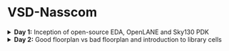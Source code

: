 # VSD-Nasscom

<details>
<summary><b>Day 1:</b>  Inception of open-source EDA, OpenLANE and Sky130 PDK </summary>   
<br>
  <details>
  <summary><b> Topic 1:</b>  Introduction to QFN-48,Package,Die,Core and IP's </summary>   
  <br>

![image](https://github.com/user-attachments/assets/58f6da45-1282-499a-89b8-46f8cf8eab01)

The highlighted one is the PROCESSOR/SOC connected along with other peripherals or interfacess .
The entire board can be describes as shown in figure 

![image](https://github.com/user-attachments/assets/ab6dfa84-ecd6-4ca8-8565-3fc9368b617b)

This consists of ADC, DAC, SRAM, UART,VCC/GND,I2C,SDRAM Chip and etc., there are there in typical ardunio board 

If , we open up on chip,it will loook like
![image](https://github.com/user-attachments/assets/e536e46e-0213-4c7d-9109-4d525ec55292)


Lets take an example of package ,QFN-48 .The QFN-48 Package has 48 pins and size of the package as 7mm 
![image](https://github.com/user-attachments/assets/4a11f75d-72b2-486f-b5d5-2a74e2a16b6b)

If we openup the chip we have various kinds of components such as Pads, Die,Core etc.,
![image](https://github.com/user-attachments/assets/17ebda03-7898-4345-a98a-0e0c32038ab8)

Pads: A component through which we can send the signals inside or outside of the chip

Die: defines the entire size of the chip

Core: the centre of the chip  where all the digital logics are placed
![image](https://github.com/user-attachments/assets/d549117d-0a4e-4e79-a238-90f2c21b5b74)

If we take an example of RISC-V,it look like
![image](https://github.com/user-attachments/assets/159f9c5a-ccee-4c9a-a7dd-edd48416946f)
typical chip consists of Pll,AD,DAC,SRAM  and these are called foundaryIPS

![image](https://github.com/user-attachments/assets/9e54cd99-66f8-4aae-9dbd-39221d95d3fe)

FoundaryIPS :Foundry IP refers to intellectual property (IP) blocks and libraries used in foundries, which are companies that manufacture integrated circuits

SOC,SPI Are called MACROS which are purely digital blocks.

In the second lecture we talk about RISC-V Instruction set ,
-------------------------------------------------------------------------------------------------------------------------------------------------------
For example , a c-program thats nedds to be run on computer or  a layout which is the interior of the chip,we need to compile into its assembly language is then converted into machine learning programm which is binary zeros and ones.

![image](https://github.com/user-attachments/assets/109e7823-ed6c-47d6-8f9d-2bfa1e961744)

The another interface which is present between RISC-V AND Layout is Hardware Description Language .We need to implement the RISC-V architecture specification using hdl .

![image](https://github.com/user-attachments/assets/bc2e283c-8d7b-4b7b-adb0-7773152b628c)

the flow starts from architecture and implemented using rtl and rtl to layout .

![image](https://github.com/user-attachments/assets/1d8db591-15a7-4578-9ff5-dc7a4d2af985)

In the third lecture disscused about flow from software applications to hardware 
----------------------------------------------------------------------------------------------------------------------------------------------------------
The software applications enter into a block called  system-software . system software converts the software application programm into binary language.
The major components of system software are operating system(os), Compiler and Assembler
![image](https://github.com/user-attachments/assets/48098144-3002-423e-886b-dae1259136ef)
The operating system is take the app and convert into assembly program and then finally into binary language program
Theoutput of the os is in the functions of C/C++/JAVA etc., these are taken by compiler and converts into Instructions .These instructions are taken by Assembler and converts into binary language.
![image](https://github.com/user-attachments/assets/5a258569-d622-4bb7-926c-9b53d76c3600)

For example
---------------------------------------------
Foa a add instruction ,the output of the assembler is the binary , we need an rtl which implements the spection for implementing the instruction set and rtl is synthesised into an netlist [digital logics],from netlist to hardware is called the physical design implementation of the netlist 
![image](https://github.com/user-attachments/assets/834c8967-a651-4436-8e69-4d1d9a55cc2d)


  </details>
   <details>
  <summary><b> Topic 2:</b> SOC Design and OpenLane </summary>   
  <br>

ASIC design
-------------
![image](https://github.com/user-attachments/assets/61403ae8-2cd5-4ebc-a0e6-abadfae676c1)

What is PDK?

PDK stands for Process Design Kit 
Collection of files used to modal a fabrication process for the EDA tools used to design an IC ;
Process Design Rules: DRC,LVS,PEX

OPEN SOURCE DIGITAL ASIC DESIGN
----------------------------------------
![image](https://github.com/user-attachments/assets/b3459d41-6d82-4ca0-ae92-1d0df95a592d)

EDA TOOLS 

![image](https://github.com/user-attachments/assets/780a31df-7d45-4c0b-9553-a1fc955032da)

ASIC DESIGN FLOW
--------------------------------------------------------------------
![image](https://github.com/user-attachments/assets/5608253d-dd07-43c0-a735-5c42315dcdfa)

Synthesis:
----------
Converts RTL to a circuit out of components from the standard cell library
![image](https://github.com/user-attachments/assets/0058cbd9-c19e-47db-93d4-62ee9318d9b8)

Floor and Power Planning: 
-------------------------
Partition the chip die between differnt system building blocks and place input output Pads 

for macroflooring there will be Dimensions ,PinLocations and Rows

![image](https://github.com/user-attachments/assets/ee0cbbf1-9dae-4466-81cb-5fb3e7022fdc)

Power Planning:
-------------
Power Networks are construcetd in terms of multiple vdd and grounds ,these are connected to all components verticall or horizantal, these are having less resistance due to these are metal surfaces
![image](https://github.com/user-attachments/assets/316123f5-a19c-4817-95f3-47f47b723a96)

Placement:
---------
![image](https://github.com/user-attachments/assets/bd510375-1d2b-4c54-96c2-07a18fa7af9a)

these are two kinds :
global:
optimum position for all cells

detailed: the positions that are obtained from global placemnt are minimally altered
![image](https://github.com/user-attachments/assets/3f379845-acba-457e-82f9-f4ac2a5c4d13)

Clock Tree Synthesis:
----------------------
![image](https://github.com/user-attachments/assets/5276c0c3-18b9-4c49-9283-e52e47b9b0e4)

Routing:
----------
![image](https://github.com/user-attachments/assets/c6b38024-af44-4c76-ae63-d4dad6b71d2f)
![image](https://github.com/user-attachments/assets/05e77ac9-a221-41d1-8a4d-14e206a572f4)

Sign-Off:
--------------
![image](https://github.com/user-attachments/assets/275975d4-411f-4196-968f-0beed460a169)

Introduction to OpenLane ASIC design Flow 
---------------------------------------------------------
![image](https://github.com/user-attachments/assets/400212be-debb-4384-98c0-cdafb4a9e878)

Fault:

![image](https://github.com/user-attachments/assets/994cd900-0423-44db-a01c-d9aceedf70e2)

OpenRoad: Used for Physical Implementation

![image](https://github.com/user-attachments/assets/9f6201e4-2f19-4960-bb5a-c2cbfd5c2bbe)

YOSYS: Used for Logic Equivalence Check [LEC]

![image](https://github.com/user-attachments/assets/f05e188d-f92a-48a7-8db1-9a51bdb33da4)

Magic:
Used for Physical Verification DRC & LVS
![image](https://github.com/user-attachments/assets/752eec12-b651-4eee-9111-86e6c1454122)



    
</details>  
   <details>
  <summary><b> Topic 3:</b> familarization to EDA Tool </summary>   
  <br>
Basic Linux Commands

## ls

**Command:** `ls [options] [directory]`
**Description:** Lists the contents of a directory. If no directory is specified, it lists the contents of the current directory.
**Options:**

* `-l`: Displays detailed information (permissions, owner, size, etc.)
* `-a`: Includes hidden files
* `-r`: Reverses the order of the listing

## pwd

**Command:** `pwd`
**Description:** Prints the full pathname of the current working directory.

## mkdir

**Command:** `mkdir [directory_name]`
**Description:** Creates a new directory with the specified `directory_name`.

## ls -ltr

**Command:** `ls -ltr`
**Description:** Lists the contents of the directory in long format (`-l`), sorted by modification time (`-t`), in reverse order (`-r`). Useful for viewing the most recently modified files at the end of the list.

## help

**Command:** `help [command]`
**Description:** Displays information about the built-in shell commands. If no command is specified, it shows a list of all available commands.

## man

**Command:** `man [command]`
**Description:** Displays the manual page for the specified command, providing detailed usage information.

## cp

**Command:** `cp [source] [destination]`
**Description:** Copies files or directories from the source to the destination.

## rm

**Command:** `rm [file]`
**Description:** Removes (deletes) the specified file or directory.

   <details>
  <summary><b> Topic 3.2 :</b> Run 'picorv32a' design synthesis using OpenLANE flow and generate necessary outputs </summary>   
  <br>
    
     Commands to Invoke the OpenLANE Flow and Perform Synthesis
     
## 1. Change to OpenLANE Directory

**Command:** `cd Desktop/work/tools/openlane_working_dir/openlane`
**Description:** Navigates to the directory where the OpenLANE flow is installed. This location contains all scripts, configuration files, and flow management utilities.

## 2. Launch OpenLANE Docker Container

**Command:** `docker`
**Description:** Starts the OpenLANE Docker container using a predefined alias. The alias sets up required volume mounts and environment variables, making it easier to access files on the host system from within the Docker container.

## 3. Start OpenLANE Interactive Mode

**Command:** `./flow.tcl -interactive`
**Description:** Launches the OpenLANE flow in interactive mode using its Tcl-based script. This mode allows users to execute each stage of the design flow manually and observe results.

## 4. Load OpenLANE Package

**Command:** `package require openlane 0.9`
**Description:** Loads the OpenLANE package (version 0.9) inside the Tcl shell. This step is necessary to access flow-specific commands.

## 5. Prepare the Design

**Command:** `prep -design picorv32a`
**Description:** Initializes and prepares the `picorv32a` design. This creates the required directory structure, copies configuration files, and sets up the environment for the selected design.

## 6. Run Synthesis

**Command:** `run_synthesis`
**Description:** Runs the synthesis step on the loaded design. The synthesis tool (typically Yosys) transforms the RTL (Verilog) into a gate-level representation that can be used for placement and routing.

## 7. Exit OpenLANE Flow

**Command:** `exit`
**Description:** Exits from the OpenLANE interactive Tcl environment.

## 8. Exit Docker Container

**Command:** `exit`
**Description:** Terminates the Docker container session and returns control to the host machine shell.


Screenshots of these running commands respectively given below 

![Image](https://github.com/user-attachments/assets/0e02917f-eb99-42b3-8c61-b680e318c423)
![Image](https://github.com/user-attachments/assets/6123c647-742e-4056-a955-95308591750a)

# Flop Ratio Calculation

## Definition

* **Flop Ratio**
  $\text{Flop Ratio} = \dfrac{\text{Number of D Flip‑Flops}}{\text{Total Number of Cells}}$
* **Percentage of D Flip‑Flops**
  $\%\text{ DFFs} = \text{Flop Ratio} \times 100$

## Example (from Synthesis Statistics)

| Metric                        | Value   |
| ----------------------------- | ------- |
| Number of D Flip‑Flops (DFFs) | `1613`  |
| Total Number of Cells         | `14876` |

**Step‑by‑Step Calculation:**

1. **Flop Ratio**
   $\frac{1613}{14876} \approx 0.108429685$
2. **Percentage of DFFs**
   $0.108429685 \times 100 \approx 10.84296854\,\%$

## Interpretation

Approximately **10.84 %** of the synthesized cells are D Flip‑Flops. A lower or higher ratio affects clock‑tree complexity, power consumption, and timing closure effort, so this metric helps gauge sequential logic density during design analysis.

![Image](https://github.com/user-attachments/assets/40959b9a-8df6-4c85-b58f-81234bd6e32f)



   </details> 
</details>
</details>





<details>
<summary><b>Day 2:</b> Good floorplan vs bad floorplan and introduction to library cells </summary>   
<br>
  <details>
<summary><b>Topic 1:</b> Chip Floor PLanning Considerations </summary>   
<br>

  <details>
<summary><b>1.1:</b> Utilization factor and Aspect ratio </summary>   
<br>

In the physical design flow the first step is defining the height and width of the core
![Screenshot 2024-10-06 103517](https://github.com/user-attachments/assets/55cbf2f4-132a-4c1c-9cc3-e1c8d83e9402)

Let's take an example of basic netlist consists of two flipflops and logic gates

![Screenshot 2024-10-06 103537](https://github.com/user-attachments/assets/e0e31ced-9a20-47e2-ae46-70af543fad70)

In this we are dependent on the dimensiions of logic gates and flipflops ,
lets assume standard cells are having an area of 1sq.unit and same are for flipflops as well

![Screenshot 2024-10-06 103552](https://github.com/user-attachments/assets/dd9a07af-9991-450d-a626-b13241f0caf1)

If we bring all the standard cells and flip flops together and caluclate the are area gives the minium area occupied by the netlist

![Screenshot 2024-10-06 103615](https://github.com/user-attachments/assets/bcda6bb0-055f-495d-8914-8afcb65d0a77)

If we place the netlist inside the core , we have seen that netlist completely occupies the core which means it has 100% utilization  of the core 

![Screenshot 2024-10-06 103640](https://github.com/user-attachments/assets/d520aa3a-f585-4649-a52b-2c6a5691a615)

Utilization factor is given by Area occupied by the netlist to Total Area of core

![Screenshot 2024-10-06 103640](https://github.com/user-attachments/assets/9f9cd759-85fb-4967-837a-a47003fa7b53)

Aspect Ratio is given by Height to the Width of the core .

Another example where the dimensions of the netlist is same and core is different 
![Screenshot 2024-10-06 103713](https://github.com/user-attachments/assets/38922f37-b0dd-40ce-bee5-beffd35e40aa)

In this case the utilization factor is 0.5
And Aspect ratio is also 0.5

![Screenshot 2024-10-06 103746](https://github.com/user-attachments/assets/5168dd59-b0d1-4952-a1bf-0d5750bf4cd5)

</details>

  <details>
<summary><b>1.2:</b> Concept of pre placed cells </summary>   
<br>
  cells that are placed in the core of a design before the placement and routing stages

Lets take an example of combinational logic circuit and output of the combinational logic is huge circuit

![Screenshot 2024-10-06 113528](https://github.com/user-attachments/assets/08b0ddf1-ca4e-4255-9d18-e2d7d01d0dd3)

so, we cut /divide the circuit into differnt parts .

![Screenshot 2024-10-06 113545](https://github.com/user-attachments/assets/c38d10ed-1fad-44d5-b279-212c7dc78d25)

lets assume circuit is divided into two parts and we separate into two different blocks and implemented separately 
These blocks are considered as Black box .

![Screenshot 2024-10-06 113556](https://github.com/user-attachments/assets/e1a64ef4-8f6e-4436-935e-2da2d43ef3cd)

If these blocks are replicated multiple times on the chip, We implement this block once and reused multiple times whenever it requires in the cihp.

![Screenshot 2024-10-06 113613](https://github.com/user-attachments/assets/c08ed8a3-62f3-4369-a9c6-e0fb8264822d)

Similarly there are other IP's are also avaliable. These are called pre-placed cells.

![Screenshot 2024-10-06 113633](https://github.com/user-attachments/assets/6be43725-f05b-42b5-a9b9-f831a13110ad)

    
</details>

  <details>
<summary><b>1.3:</b>Decoupling capacitors </summary>   
<br>
After placing the pre placed cells in the core , we need to surround them with the Decoupling capacitors .

![Screenshot 2024-10-06 120830](https://github.com/user-attachments/assets/ea3485d6-07ca-4da4-a1b7-000c4a5024ed)

 Lets consider this circuit is a part of any block of pre placed cells , whenever any gate switches from logic 0 to logic 1 there is some amount of current that demands , there is some capacitance setting over gate that capacitence needs to completely charge to represent logic 1 , this amount of charge is sent by power supply 
 Suppouse if the transition happening from logic 1 to logic 0, it is the responsibility of vss to take amount of charge .The capacitor will discharge 

![Screenshot 2024-10-06 120848](https://github.com/user-attachments/assets/7c7aabdb-32e8-40f5-86b8-25db971dba76)

 There will be some voltage drop across the wire and if the voltage vdd' is should be noise margin .
 Any voltage lies between Vil and Vih is undefined region , it's also called grey region.it can go either logic 0 or logic 1
 
![Screenshot 2024-10-06 120939](https://github.com/user-attachments/assets/2b4668c0-5f7f-4147-9e27-14ab81329360)

 We can ensure that voltage never lies in undefined region with the help of Decoupling capacitors , These capacitors decouples the circuit from main supply
 
![Screenshot 2024-10-06 120952](https://github.com/user-attachments/assets/918978d7-d1b1-4949-959f-76c8d7fb7a69)

 whenever switching happen decoupling capacitor will the current to circuit and these are placed very close to the circuit 

 ![Screenshot 2024-10-06 121012](https://github.com/user-attachments/assets/c8149a7c-8595-47ac-9f08-39a67413a1d7)

</details>


  <details>
<summary><b>1.4:</b>Power planning</summary>   
<br>
    Let us consider the circuit as Black box (macron). If this macron is repeated multiple times on the chip and there will be current demand for each and every macron

![Screenshot 2024-10-06 124925 - Copy](https://github.com/user-attachments/assets/cdffd4e9-fe6e-49c2-be8f-8a964c51ec24)

Let's there is a signal driven to load signal is transition from logic 0 to logic 1. we have to make sure that the signal path maintains same signal that load receives.

![Screenshot 2024-10-06 124934 - Copy](https://github.com/user-attachments/assets/3878b9b6-3720-45b1-9c70-4857848efab6)

let connect the power supply, these bllocks are tapped to vdd and ground respectively 

Since there is no De coupling capacitor near path the power supply need to take care of sinal. Powe supply is far to the path and there will be voltage drop happens 
![Screenshot 2024-10-06 124954 - Copy](https://github.com/user-attachments/assets/d8df73ad-051f-45aa-87a1-9e591140017a)

let's assume it is a 16-bit bus , If the bit is logic 1 it says the capacitor which is being charge to vdd similary logic 0 refers to capacitor discharged to ground
![Screenshot 2024-10-06 125020](https://github.com/user-attachments/assets/78c47552-ddb0-4c7d-9ca0-cb6ccfdc71da)

Let's  say it is connected to inverter , the  output will be all the capacitors are charged  to logic 1 and will discharge to logic 0 and it will cause a bump called as ground bounce 

![Screenshot 2024-10-06 125036](https://github.com/user-attachments/assets/9e573661-fd58-4beb-a06c-51b49e9ab351)

similarly logic 0 to logic 1  cause voltage droop

![Screenshot 2024-10-06 125051](https://github.com/user-attachments/assets/8f8d48c2-6d7c-4b1c-9fc6-20431602b571)

It is due to power is coming from single source, if there are multiple power supplies we can ensure that it will give current or drop current to the circuit 

![Screenshot 2024-10-06 125102](https://github.com/user-attachments/assets/615a5621-4f42-40c2-b01f-90fa24bf5c21)

![Screenshot 2024-10-06 125120](https://github.com/user-attachments/assets/fcea00dd-8e24-449f-b497-b5131f0f25bc)
</details>


  <details>
<summary><b>1.5:</b>Pin placement and logical cell blockage </summary>   
<br>
Lets take an example with two different flipflops with different colors and another section with different flipflop and clocks .

drive by clock 1
![image](https://github.com/user-attachments/assets/04f25190-aee1-420d-ae24-532bb20005f8)
driven by clk 2

![image](https://github.com/user-attachments/assets/cbbb8b61-dd31-4924-94a8-42d4544da4cf)

along with there are pre placed cells connect with din and output are connect to logic gates and another pre plced cell block b takes input from clks and give clock out

![image](https://github.com/user-attachments/assets/6ae6eb14-0cf7-42e8-b9a4-5e5b2f1802a8)


Asuume another section with same design which has two flipflops and two different clks  and another one with same but opposite clocks and block c pre placed cell is connected 

![image](https://github.com/user-attachments/assets/fd4aaf1f-674c-4b42-9068-4b5d117e98d1)

![image](https://github.com/user-attachments/assets/80cc86fb-fce2-47c6-a3ec-8f590370d2a1)


Complete design look like and  We connect clk 1 and clk2 

![image](https://github.com/user-attachments/assets/25830606-bb08-4a2f-9571-c669b1757432)

We fill the area between core and die with these ports and 
We place all the input ports on left hand side and output at right hand side  and ordering will be random

![image](https://github.com/user-attachments/assets/02c405b4-99b4-4ad4-91d6-0a28bfebdde1)

Pin placement creates hand checking frontend and backend ,
Clk ports are bigger in size  because it is continously driving all thw cells and sends the signals to all the flipflops 
The area between die and core blocks for cell placement and it is reserved for pins .

![image](https://github.com/user-attachments/assets/53c0c696-46ac-4b3a-918e-a40e31ba2c0f)

</details>

<details>
<summary><b>1.Labs:</b> Run FLoorPlan using OpenLane and review files  </summary>   
<br>

</details>
</details>


<details>
<summary><b>Topic 2:</b>library binding and placement </summary>   
<br>
   <details>
<summary><b>Theory:</b>library binding and placement </summary>   
<br>
The first step in this is bind the netlist with the physical cells 
Lets say we have this netlist with all these gates,the shapes of these gates represents the functionality of the gates.

![image](https://github.com/user-attachments/assets/19e03a36-f395-465a-ba68-c5a5885e9227)

In reality we have only boxes these flipflops and logic gates are represent using boxes which has physical dimensions.The netlist will look like this if we use boxes.

![image](https://github.com/user-attachments/assets/c838f146-8ee4-4812-b965-ef907dc7f87a)

If all these netlist as well as pre placed cells are present in a shell is called a library ,
library is is where we find all the information about netlist and its timing .library also has various shapes of these particular gates 

Example

![image](https://github.com/user-attachments/assets/d3c89bf6-0106-4089-81bb-60334d96a538)

 After given proper shape and sizes the next step is to take the gates and place it on floor plan
 We have the netlist and floorplan along withe pre placed cells . we place the gates in fllorplan
 
![image](https://github.com/user-attachments/assets/bd573487-8233-4edb-bf3d-b97ccbdf9454)

 In this scenario  FF1 is close to DIN and FF2 is close to DOUT , logic gates between them Simillarly we arange all three sections of netlist .
 
![image](https://github.com/user-attachments/assets/a9db05cd-fa6d-4891-9dad-a3fc4646133e)

 Optimize placement:
 --
Optimization is the process of iterating through a design such that it meets timing, area and power specifications
In this we will estimate the wire length , capacitence etc.,

connecting sec-1 :

![image](https://github.com/user-attachments/assets/2ae00022-62f3-408e-824e-a75c3c75adfa)

For sec 2,Between Din2 and FF1. The wire length will be area and it huge and because of huge length it will has more resistance so we will place the buffers to tramsit the signals without lossing the data ,but there is a loss of area .

connecting sec-2:

![image](https://github.com/user-attachments/assets/a170ca7a-969a-4361-84a2-7355c9032a65)

connecting sec-3:

![image](https://github.com/user-attachments/assets/b9a278b6-3684-4085-9804-75ab42e5c35a)

Connecting SEC-4

![image](https://github.com/user-attachments/assets/9da5058f-a466-4221-bc00-a8dc042e2f02)


Need for Charachterization:
---
Ic design flow:

![image](https://github.com/user-attachments/assets/f396c352-a55e-4899-b26a-6e79b3e95150)

The first step is logic synthesis which is reffered as converting the functionality into legal hardware
The output of Logic synthesis is arrangement of gates that will represents the original functionality that is designed using RTL

The next step  of logic synthesis is floorplanning and decide the size of the core and die

The next step is placemwnt we take the logic cells and place it on the chip in a fashion that initial timming is better

The next step is Clock Tree Synthesis .We place Clock tree that will take care of clock signal reaching at each and every clock end points
After this we will Route the cells .Routing step depends on the charachterization of cell

![image](https://github.com/user-attachments/assets/6caafb5a-20df-4997-b397-7cf20347de28)


The final thing is Static Timing Analysis in which we try to find setup time, holdtime and the maximum frequency of the clock 

![image](https://github.com/user-attachments/assets/9e13ac3f-9942-4eb0-847d-a77e2d1c3bdf)


One common thing across all the stages are "GATES or CELLS".

![image](https://github.com/user-attachments/assets/83a78f21-00a2-403b-a793-b28532e0a3dc)


    
  </details>  
  <details>
<summary><b>Lab:</b>library binding and placement </summary>   
<br>
    </details>
</details>

